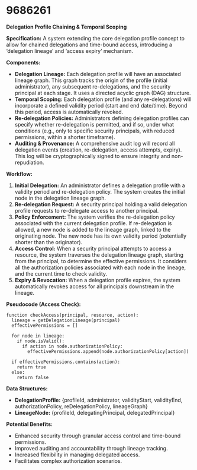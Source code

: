 # 9686261

**Delegation Profile Chaining & Temporal Scoping**

**Specification:** A system extending the core delegation profile concept to allow for chained delegations and time-bound access, introducing a ‘delegation lineage’ and ‘access expiry’ mechanism.

**Components:**

*   **Delegation Lineage:** Each delegation profile will have an associated lineage graph. This graph tracks the origin of the profile (initial administrator), any subsequent re-delegations, and the security principal at each stage. It uses a directed acyclic graph (DAG) structure.
*   **Temporal Scoping:** Each delegation profile (and any re-delegations) will incorporate a defined validity period (start and end date/time).  Beyond this period, access is automatically revoked.
*   **Re-delegation Policies:**  Administrators defining delegation profiles can specify whether re-delegation is permitted, and if so, under what conditions (e.g., only to specific security principals, with reduced permissions, within a shorter timeframe).
*   **Auditing & Provenance:**  A comprehensive audit log will record all delegation events (creation, re-delegation, access attempts, expiry). This log will be cryptographically signed to ensure integrity and non-repudiation.

**Workflow:**

1.  **Initial Delegation:**  An administrator defines a delegation profile with a validity period and re-delegation policy.  The system creates the initial node in the delegation lineage graph.
2.  **Re-delegation Request:** A security principal holding a valid delegation profile requests to re-delegate access to another principal.
3.  **Policy Enforcement:** The system verifies the re-delegation policy associated with the current delegation profile. If re-delegation is allowed, a new node is added to the lineage graph, linked to the originating node. The new node has its own validity period (potentially shorter than the originator).
4.  **Access Control:**  When a security principal attempts to access a resource, the system traverses the delegation lineage graph, starting from the principal, to determine the effective permissions. It considers all the authorization policies associated with each node in the lineage, and the current time to check validity.
5.  **Expiry & Revocation:**  When a delegation profile expires, the system automatically revokes access for all principals downstream in the lineage.

**Pseudocode (Access Check):**

```
function checkAccess(principal, resource, action):
  lineage = getDelegationLineage(principal)
  effectivePermissions = []

  for node in lineage:
    if node.isValid():
      if action in node.authorizationPolicy:
        effectivePermissions.append(node.authorizationPolicy[action])

  if effectivePermissions.contains(action):
    return true
  else:
    return false
```

**Data Structures:**

*   **DelegationProfile:** {profileId, administrator, validityStart, validityEnd, authorizationPolicy, reDelegationPolicy, lineageGraph}
*   **LineageNode:** {profileId, delegatingPrincipal, delegatedPrincipal}

**Potential Benefits:**

*   Enhanced security through granular access control and time-bound permissions.
*   Improved auditing and accountability through lineage tracking.
*   Increased flexibility in managing delegated access.
*   Facilitates complex authorization scenarios.